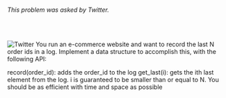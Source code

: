 ###### This problem was asked by Twitter.
<br>

![Twitter](http://pluspng.com/img-png/twitter-logo-png-open-2000.png)
You run an e-commerce website and want to record the last N order ids in a log. Implement a data structure to accomplish this, with the following API:

record(order_id): adds the order_id to the log
get_last(i): gets the ith last element from the log. i is guaranteed to be smaller than or equal to N.
You should be as efficient with time and space as possible
